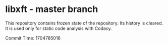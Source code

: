 # libxft - master branch

This repository contains frozen state of the repository.
Its history is cleared. It is used only for static code
analysis with Codacy.

Commit Time: 1704785016
